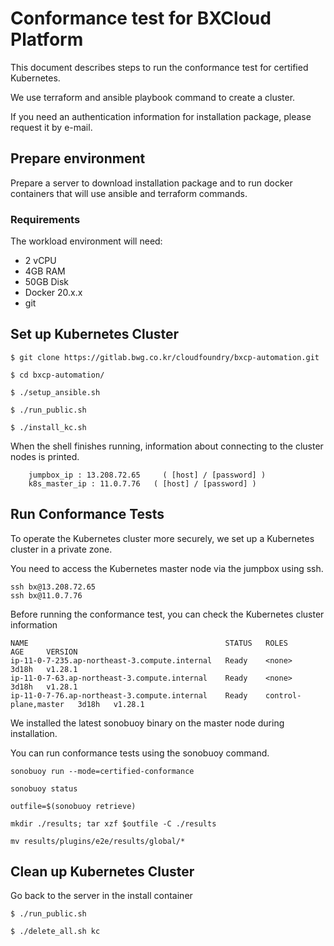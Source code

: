 # Conformance test for BXCloud Platform

This document describes steps to run the conformance test for certified Kubernetes.

We use terraform and ansible playbook command to create a cluster.

If you need an authentication information for installation package, please request it by e-mail.

## Prepare environment

Prepare a server to download installation package and to run docker containers that will use ansible and terraform commands.

### Requirements

The workload environment will need:

* 2 vCPU
* 4GB RAM
* 50GB Disk
* Docker 20.x.x
* git


## Set up Kubernetes Cluster

```
$ git clone https://gitlab.bwg.co.kr/cloudfoundry/bxcp-automation.git

$ cd bxcp-automation/

$ ./setup_ansible.sh

$ ./run_public.sh

$ ./install_kc.sh

```

When the shell finishes running, information about connecting to the cluster nodes is printed.
```
    jumpbox_ip : 13.208.72.65     ( [host] / [password] )
    k8s_master_ip : 11.0.7.76   ( [host] / [password] )

```

## Run Conformance Tests

To operate the Kubernetes cluster more securely, we set up a Kubernetes cluster in a private zone.

You need to access the Kubernetes master node via the jumpbox using ssh.

```
ssh bx@13.208.72.65
ssh bx@11.0.7.76

```

Before running the conformance test, you can check the Kubernetes cluster information

```
NAME                                            STATUS   ROLES                  AGE     VERSION
ip-11-0-7-235.ap-northeast-3.compute.internal   Ready    <none>                 3d18h   v1.28.1
ip-11-0-7-63.ap-northeast-3.compute.internal    Ready    <none>                 3d18h   v1.28.1
ip-11-0-7-76.ap-northeast-3.compute.internal    Ready    control-plane,master   3d18h   v1.28.1
```

We installed the latest sonobuoy binary on the master node during installation.

You can run conformance tests using the sonobuoy command.

```
sonobuoy run --mode=certified-conformance

sonobuoy status

outfile=$(sonobuoy retrieve)

mkdir ./results; tar xzf $outfile -C ./results

mv results/plugins/e2e/results/global/* 

```


## Clean up Kubernetes Cluster

Go back to the server in the install container

```
$ ./run_public.sh

$ ./delete_all.sh kc

```





